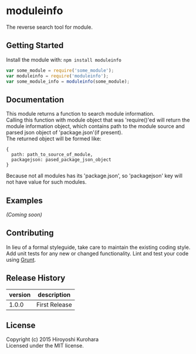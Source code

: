 # moduleinfo

The reverse search tool for module.

## Getting Started
Install the module with: `npm install moduleinfo`

```javascript
var some_module = require('some_module');
var moduleinfo = require('moduleinfo');
var some_module_info = moduleinfo(some_module);
```

## Documentation
This module returns a function to search module information.  
Calling this function with module object that was 'require()'ed will return the module information object, which contains path to the module source and parsed json object of 'package.json'(if present).  
The returned object will be formed like:  
```
{
  path: path_to_source_of_module,
  packagejson: pased_package_json_object
}
```

Because not all modules has its 'package.json', so 'packagejson' key will not have value for such modules.

## Examples
_(Coming soon)_

## Contributing
In lieu of a formal styleguide, take care to maintain the existing coding style. Add unit tests for any new or changed functionality. Lint and test your code using [Grunt](http://gruntjs.com/).

## Release History

| version | description   |
|---------|---------------|
| 1.0.0   | First Release |

## License
Copyright (c) 2015 Hiroyoshi Kurohara  
Licensed under the MIT license.
